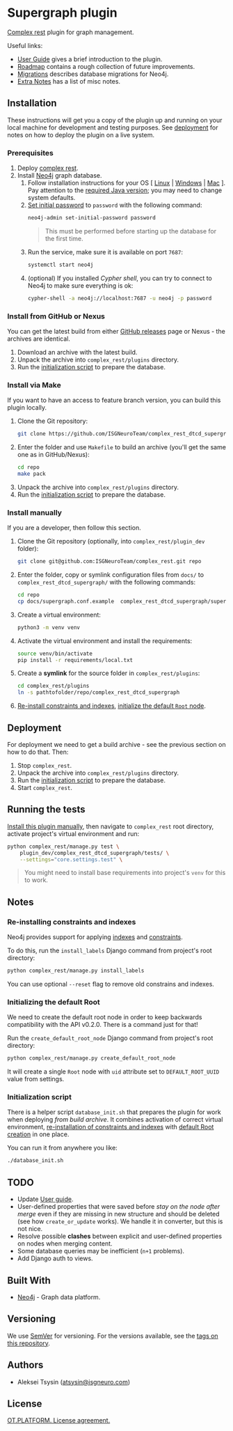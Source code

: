 # Supergraph plugin

[Complex rest](https://github.com/ISGNeuroTeam/complex_rest/tree/develop) plugin for graph management.

Useful links:
- [User Guide](docs/user-guide.md) gives a brief introduction to the plugin.
- [Roadmap](docs/roadmap.md) contains a rough collection of future improvements.
- [Migrations](docs/migrations.md) describes database migrations for Neo4j.
- [Extra Notes](docs/notes.md) has a list of misc notes.

## Installation

These instructions will get you a copy of the plugin up and running on your local machine for development and testing purposes. See [deployment](#deployment) for notes on how to deploy the plugin on a live system.

### Prerequisites

1. Deploy [complex rest](https://github.com/ISGNeuroTeam/complex_rest).
2. Install [Neo4j](https://neo4j.com/docs/operations-manual/current/installation/) graph database.
    1. Follow installation instructions for your OS [ [Linux](https://neo4j.com/docs/operations-manual/current/installation/linux/) | [Windows](https://neo4j.com/docs/operations-manual/current/installation/windows/) | [Mac](https://neo4j.com/docs/operations-manual/current/installation/osx/) ]. Pay attention to the [required Java version](https://neo4j.com/docs/operations-manual/current/installation/requirements/#deployment-requirements-java); you may need to change system defaults.
    2. [Set initial password](https://neo4j.com/docs/operations-manual/current/configuration/set-initial-password/) to `password` with the following command:
        ```sh
        neo4j-admin set-initial-password password
        ```
        > This must be performed before starting up the database for the first time.
    3. Run the service, make sure it is available on port `7687`:
        ```sh
        systemctl start neo4j
        ```
    4. (optional) If you installed *Cypher shell*, you can try to connect to Neo4j to make sure everything is ok:
        ```sh
        cypher-shell -a neo4j://localhost:7687 -u neo4j -p password
        ```

### Install from GitHub or Nexus

You can get the latest build from either [GitHub releases](https://github.com/ISGNeuroTeam/complex_rest_dtcd_supergraph/releases) page or Nexus - the archives are identical.

1. Download an archive with the latest build.
2. Unpack the archive into `complex_rest/plugins` directory.
3. Run the [initialization script](#initialization-script) to prepare the database.

### Install via Make

If you want to have an access to feature branch version, you can build this plugin locally.

1. Clone the Git repository:
    ```sh
    git clone https://github.com/ISGNeuroTeam/complex_rest_dtcd_supergraph.git repo
    ```
2. Enter the folder and use `Makefile` to build an archive (you'll get the same one as in GitHub/Nexus):
    ```sh
    cd repo
    make pack
    ```
3. Unpack the archive into `complex_rest/plugins` directory.
4. Run the [initialization script](#initialization-script) to prepare the database.

### Install manually

If you are a developer, then follow this section.

1. Clone the Git repository (optionally, into `complex_rest/plugin_dev` folder):
    ```sh
    git clone git@github.com:ISGNeuroTeam/complex_rest.git repo
    ```
2. Enter the folder, copy or symlink configuration files from `docs/` to `complex_rest_dtcd_supergraph/` with the following commands:
    ```sh
    cd repo
    cp docs/supergraph.conf.example  complex_rest_dtcd_supergraph/supergraph.conf
    ```
3. Create a virtual environment:
    ```sh
    python3 -m venv venv
    ```
4. Activate the virtual environment and install the requirements:
    ```sh
    source venv/bin/activate
    pip install -r requirements/local.txt
    ```
5. Create a **symlink** for the source folder in `complex_rest/plugins`:
    ```sh
    cd complex_rest/plugins
    ln -s pathtofolder/repo/complex_rest_dtcd_supergraph
    ```
6. [Re-install constraints and indexes](#re-installing-constraints-and-indexes), [initialize the default `Root` node](#initializing-the-default-root).

## Deployment

For deployment we need to get a build archive - see the previous section on how to do that. Then:

1. Stop `complex_rest`.
2. Unpack the archive into `complex_rest/plugins` directory.
3. Run the [initialization script](#initialization-script) to prepare the database.
4. Start `complex_rest`.

## Running the tests

[Install this plugin manually](#install-manually), then navigate to `complex_rest` root directory, activate project's virtual environment and run:

```sh
python complex_rest/manage.py test \
    plugin_dev/complex_rest_dtcd_supergraph/tests/ \
    --settings="core.settings.test" \
```

> You might need to install base requirements into project's `venv` for this to work.

## Notes

### Re-installing constraints and indexes

Neo4j provides support for applying [indexes](https://neo4j.com/docs/getting-started/current/graphdb-concepts/#graphdb-indexes) and [constraints](https://neo4j.com/docs/getting-started/current/graphdb-concepts/#graphdb-constraints).

To do this, run the `install_labels` Django command from project's root directory:

```sh
python complex_rest/manage.py install_labels
```

You can use optional `--reset` flag to remove old constrains and indexes.

### Initializing the default Root

We need to create the default root node in order to keep backwards compatibility with the API v0.2.0. There is a command just for that!

Run the `create_default_root_node` Django command from project's root directory:

```sh
python complex_rest/manage.py create_default_root_node
```

It will create a single `Root` node with `uid` attribute set to `DEFAULT_ROOT_UUID` value from settings.

### Initialization script

There is a helper script `database_init.sh` that prepares the plugin for work when deploying *from build archive*. It combines activation of correct virtual environment, [re-installation of constraints and indexes](#re-installing-constraints-and-indexes) with [default Root creation](#initializing-the-default-root) in one place.

You can run it from anywhere you like:

```sh
./database_init.sh
```

## TODO

- Update [User guide](docs/user-guide.md).
- User-defined properties that were saved before *stay on the node after merge* even if they are missing in new structure and should be deleted (see how `create_or_update` works). We handle it in converter, but this is not nice.
- Resolve possible **clashes** between explicit and user-defined properties on nodes when merging content.
- Some database queries may be inefficient (`n+1` problems).
- Add Django auth to views.

## Built With

- [Neo4j](https://neo4j.com/) - Graph data platform.

## Versioning

We use [SemVer](http://semver.org/) for versioning. For the versions available, see the [tags on this repository](https://github.com/ISGNeuroTeam/complex_rest/tags). 

## Authors

- Aleksei Tsysin (atsysin@isgneuro.com)

## License

[OT.PLATFORM. License agreement.](LICENSE.md)
